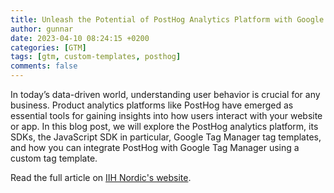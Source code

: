 ```yaml
---
title: Unleash the Potential of PostHog Analytics Platform with Google Tag Manager
author: gunnar
date: 2023-04-10 08:24:15 +0200
categories: [GTM]
tags: [gtm, custom-templates, posthog]
comments: false
---
```


In today’s data-driven world, understanding user behavior is crucial for any business. Product analytics platforms like PostHog have emerged as essential tools for gaining insights into how users interact with your website or app. In this blog post, we will explore the PostHog analytics platform, its SDKs, the JavaScript SDK in particular, Google Tag Manager tag templates, and how you can integrate PostHog with Google Tag Manager using a custom tag template.

Read the full article on [IIH Nordic's website](https://www.iihnordic.com).
